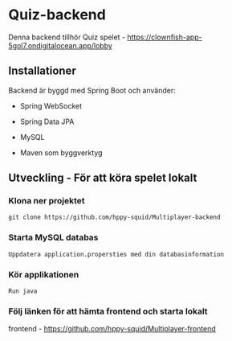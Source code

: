 # Quiz-backend

Denna backend tillhör Quiz spelet - https://clownfish-app-5gol7.ondigitalocean.app/lobby 

## Installationer

Backend är byggd med Spring Boot och använder:

- Spring WebSocket

- Spring Data JPA

- MySQL

- Maven som byggverktyg

## Utveckling - För att köra spelet lokalt

### Klona ner projektet 
```
git clone https://github.com/hppy-squid/Multiplayer-backend
```
### Starta MySQL databas
```
Uppdatera application.propersties med din databasinformation
```
### Kör applikationen
```
Run java
```

### Följ länken för att hämta frontend och starta lokalt

frontend - https://github.com/hppy-squid/Multiplayer-frontend
